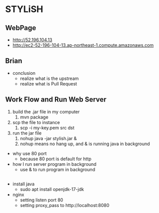 # STYLiSH
## WebPage
* http://52.196.104.13
* http://ec2-52-196-104-13.ap-northeast-1.compute.amazonaws.com

## Brian

* conclusion
    * realize what is the upstream
    * realize what is Pull Request

## Work Flow and Run Web Server
1. build the .jar file in my computer
    1. mvn package
2. scp the file to instance
    1. scp -i my-key.pem src dst
3. run the jar file
    1. nohup java -jar stylish.jar &
    2. nohup means no hang up, and & is running java in background

* why use 80 port
    * because 80 port is default for http
* how I run server program in background
    * use & to run program in background

## 
* install java
    * sudo apt install openjdk-17-jdk
* nginx
    * setting listen port 80
    * setting proxy_pass to http://localhost:8080
 


